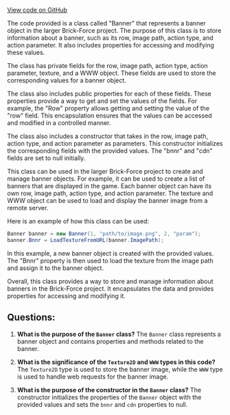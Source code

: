 [View code on GitHub](https://github.com/TieHaxJan/Brick-Force/Assembly-CSharp\Banner.cs)

The code provided is a class called "Banner" that represents a banner object in the larger Brick-Force project. The purpose of this class is to store information about a banner, such as its row, image path, action type, and action parameter. It also includes properties for accessing and modifying these values.

The class has private fields for the row, image path, action type, action parameter, texture, and a WWW object. These fields are used to store the corresponding values for a banner object.

The class also includes public properties for each of these fields. These properties provide a way to get and set the values of the fields. For example, the "Row" property allows getting and setting the value of the "row" field. This encapsulation ensures that the values can be accessed and modified in a controlled manner.

The class also includes a constructor that takes in the row, image path, action type, and action parameter as parameters. This constructor initializes the corresponding fields with the provided values. The "bnnr" and "cdn" fields are set to null initially.

This class can be used in the larger Brick-Force project to create and manage banner objects. For example, it can be used to create a list of banners that are displayed in the game. Each banner object can have its own row, image path, action type, and action parameter. The texture and WWW object can be used to load and display the banner image from a remote server.

Here is an example of how this class can be used:

```csharp
Banner banner = new Banner(1, "path/to/image.png", 2, "param");
banner.Bnnr = LoadTextureFromURL(banner.ImagePath);
```

In this example, a new banner object is created with the provided values. The "Bnnr" property is then used to load the texture from the image path and assign it to the banner object.

Overall, this class provides a way to store and manage information about banners in the Brick-Force project. It encapsulates the data and provides properties for accessing and modifying it.
## Questions: 
 1. **What is the purpose of the `Banner` class?**
The `Banner` class represents a banner object and contains properties and methods related to the banner.

2. **What is the significance of the `Texture2D` and `WWW` types in this code?**
The `Texture2D` type is used to store the banner image, while the `WWW` type is used to handle web requests for the banner image.

3. **What is the purpose of the constructor in the `Banner` class?**
The constructor initializes the properties of the `Banner` object with the provided values and sets the `bnnr` and `cdn` properties to null.